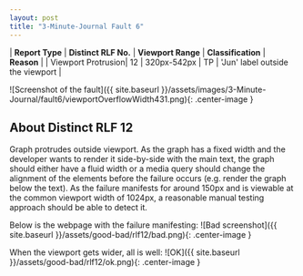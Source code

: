 ```yaml
---
layout: post
title: "3-Minute-Journal Fault 6"
---
```

| **Report Type** | **Distinct RLF No.** | **Viewport Range** | **Classification** | **Reason** |
| Viewport Protrusion| 12 | 320px-542px | TP | 'Jun' label outside the viewport | 

![Screenshot of the fault]({{ site.baseurl }}/assets/images/3-Minute-Journal/fault6/viewportOverflowWidth431.png){: .center-image }

## About Distinct RLF 12

Graph protrudes outside viewport. As the graph has a fixed width and the developer wants to render it side-by-side with the main text, the graph should either have a fluid width or a media query should change the alignment of the elements before the failure occurs (e.g. render the graph below the text). As the failure manifests for around 150px and is viewable at the common viewport width of 1024px, a reasonable manual testing approach should be able to detect it.

Below is the webpage with the failure manifesting:
![Bad screenshot]({{ site.baseurl }}/assets/good-bad/rlf12/bad.png){: .center-image }

When the viewport gets wider, all is well:
![OK]({{ site.baseurl }}/assets/good-bad/rlf12/ok.png){: .center-image }
